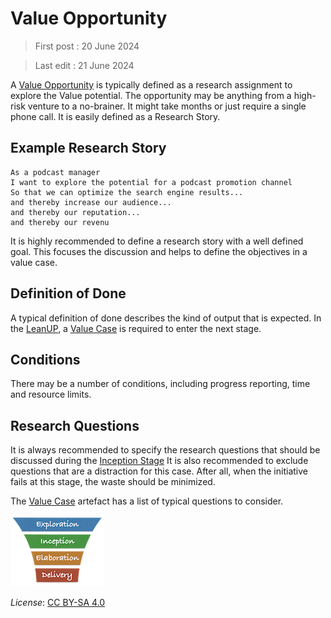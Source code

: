 # Value Opportunity

> First post : 20 June 2024

> Last edit : 21 June 2024

A [Value Opportunity][oppo] is typically defined as a research assignment to explore the Value potential. The opportunity may be anything from a high-risk venture to a no-brainer. It might take months or just require a single phone call. 
It is easily defined as a Research Story.

## Example Research Story

```
As a podcast manager
I want to explore the potential for a podcast promotion channel
So that we can optimize the search engine results...
and thereby increase our audience...
and thereby our reputation...
and thereby our revenu
```

It is highly recommended to define a research story with a well defined goal. This focuses the discussion and helps to define the objectives in a value case. 

## Definition of Done
A typical definition of done describes the kind of output that is expected. In the [LeanUP](/Overview/leanup.md), a [Value Case][valcase] is required to enter the next stage.

## Conditions
There may be a number of conditions, including progress reporting, time and resource limits. 

## Research Questions
It is always recommended to specify the research questions that should be discussed during the [Inception Stage][inception]
It is also recommended to exclude questions that are a distraction for this case. After all, when the initiative fails at this stage, the waste should be minimized.

The [Value Case][valcase] artefact has a list of typical questions to consider.

[<img src="/images/leanupLogo s.png" alt="drawing" class="center" width="150"/>](/Artefacts/overview.md)

*License*: [CC BY-SA 4.0](https://creativecommons.org/licenses/by-sa/4.0/deed.en)

[oppo]: /Deliverables/val-oppo.md
[inception]: /Stages/inception.md
[valcase]: /Artefacts/val-case.md